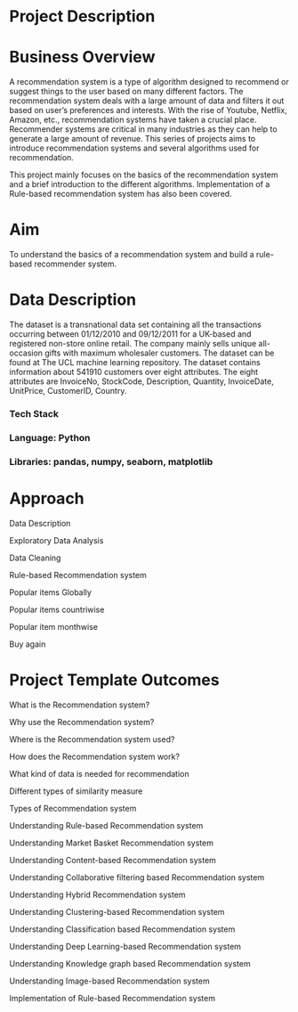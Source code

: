 # Project Description
# Business Overview

A recommendation system is a type of algorithm designed to recommend or suggest things to the user based on many different factors. The recommendation system deals with a large amount of data and filters it out based on user’s preferences and interests. With the rise of Youtube, Netflix, Amazon, etc., recommendation systems have taken a crucial place. Recommender systems are critical in many industries as they can help to generate a large amount of revenue. This series of projects aims to introduce recommendation systems and several algorithms used for recommendation.

This project mainly focuses on the basics of the recommendation system and a brief introduction to the different algorithms. Implementation of a Rule-based recommendation system has also been covered. 

# Aim

To understand the basics of a recommendation system and build a rule-based recommender system.

# Data Description

The dataset is a transnational data set containing all the transactions occurring between 01/12/2010 and 09/12/2011 for a UK-based and registered non-store online retail. The company mainly sells unique all-occasion gifts with maximum wholesaler customers. The dataset can be found at The UCL machine learning repository. The dataset contains information about 541910 customers over eight attributes. The eight attributes are InvoiceNo, StockCode, Description, Quantity, InvoiceDate, UnitPrice, CustomerID, Country.

### Tech Stack

### Language: Python

### Libraries:  pandas, numpy, seaborn, matplotlib

# Approach

Data Description

Exploratory Data Analysis

Data Cleaning

Rule-based Recommendation system

Popular items Globally

Popular items countriwise

Popular item monthwise

Buy again


# Project Template Outcomes

What is the Recommendation system?

Why use the Recommendation system?

Where is the Recommendation system used?

How does the Recommendation system work?

What kind of data is needed for recommendation

Different types of similarity measure

Types of Recommendation system

Understanding Rule-based Recommendation system

Understanding Market Basket Recommendation system

Understanding Content-based Recommendation system

Understanding Collaborative filtering based Recommendation system

Understanding Hybrid Recommendation system

Understanding Clustering-based Recommendation system

Understanding Classification based Recommendation system

Understanding Deep Learning-based Recommendation system

Understanding Knowledge graph based Recommendation system

Understanding Image-based Recommendation system

Implementation of Rule-based Recommendation system

